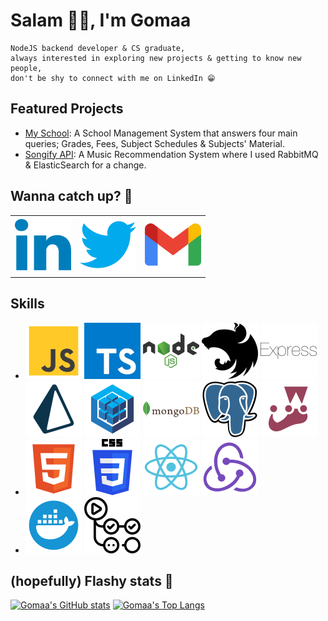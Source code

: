 <!-- V1: -->
<!-- Acknowledgement: https://github.com/DoniaEsawi/DoniaEsawi -->
<!-- Acknowledgement: https://github.com/money8203/money8203/ -->

<!-- V2: -->
<!-- Acknowledgement: ChatGPT 😁 -->
<!-- SVGs source: https://www.svgrepo.com/ -->
<!-- Note: I manually changed the width & height in each SVG -->

# Salam 👋🏻, I'm Gomaa

```
NodeJS backend developer & CS graduate,
always interested in exploring new projects & getting to know new people,
don't be shy to connect with me on LinkedIn 😁
```

## Featured Projects

- [My School](https://github.com/G0maa/my-school-server): A School Management System that answers four main queries; Grades, Fees, Subject Schedules & Subjects' Material.
- [Songify API](https://github.com/G0maa/songify-app): A Music Recommendation System where I used RabbitMQ & ElasticSearch for a change.

## Wanna catch up? 🧐

|                                                                                  |                                                                 |                                                               |
| -------------------------------------------------------------------------------- | --------------------------------------------------------------- | ------------------------------------------------------------- |
| [![LinkedIn](./images/linkedin.svg)](https://www.linkedin.com/in/gomaamohammed/) | [![LinkedIn](./images/twitter.svg)](https://twitter.com/_g0maa) | [![Gmail](./images/gmail.svg)](mailto:midomaxgomaa@gmail.com) |

## Skills

<!-- I think I can't remove this? -->

- ![JS](./images/js.svg) ![TS](./images/ts.svg) ![NodeJS](./images/nodejs.svg) ![nestjs](./images/nestjs.svg) ![Expres](./images/experss.svg) ![Prisma - ORM](./images/prisma.svg) ![Sequelize - ORM](./images/sequelize.svg) ![MongoDB](./images/mongodb.svg) ![PostgreSQL](./images/postgresql.svg) ![Jest](/images/jest.svg)
- ![HTML](./images/html.svg) ![CSS](./images/css.svg) ![Reactjs](./images/react.svg) ![Reduxjs](./images/redux.svg)
- ![Docker](./images/docker.svg) ![Github Actions](./images/github-actions.svg)

## (hopefully) Flashy stats 🤩

[![Gomaa's GitHub stats](https://github-readme-stats.vercel.app/api?username=G0maa&show_icons=true)](https://github.com/anuraghazra/github-readme-stats)
[![Gomaa's Top Langs](https://github-readme-stats.vercel.app/api/top-langs/?username=G0maa&layout=compact)](https://github.com/anuraghazra/github-readme-stats)
